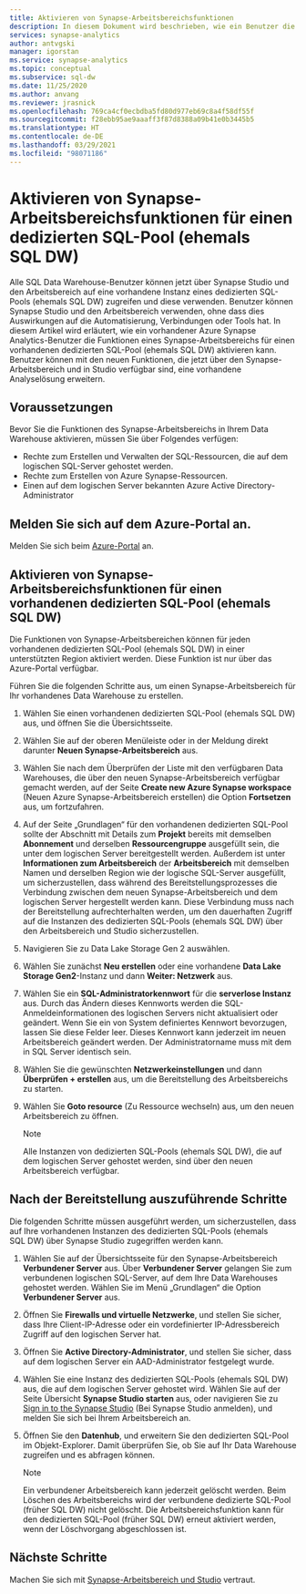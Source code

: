 ```yaml
---
title: Aktivieren von Synapse-Arbeitsbereichsfunktionen
description: In diesem Dokument wird beschrieben, wie ein Benutzer die Funktionen eines Synapse-Arbeitsbereichs in einem vorhandenen dedizierten SQL-Pool (ehemals SQL DW) aktivieren kann.
services: synapse-analytics
author: antvgski
manager: igorstan
ms.service: synapse-analytics
ms.topic: conceptual
ms.subservice: sql-dw
ms.date: 11/25/2020
ms.author: anvang
ms.reviewer: jrasnick
ms.openlocfilehash: 769ca4cf0ecbdba5fd80d977eb69c8a4f58df55f
ms.sourcegitcommit: f28ebb95ae9aaaff3f87d8388a09b41e0b3445b5
ms.translationtype: HT
ms.contentlocale: de-DE
ms.lasthandoff: 03/29/2021
ms.locfileid: "98071186"
---
```

# <a name="enabling-synapse-workspace-features-for-a-dedicated-sql-pool-formerly-sql-dw"></a>Aktivieren von Synapse-Arbeitsbereichsfunktionen für einen dedizierten SQL-Pool (ehemals SQL DW)

Alle SQL Data Warehouse-Benutzer können jetzt über Synapse Studio und den Arbeitsbereich auf eine vorhandene Instanz eines dedizierten SQL-Pools (ehemals SQL DW) zugreifen und diese verwenden. Benutzer können Synapse Studio und den Arbeitsbereich verwenden, ohne dass dies Auswirkungen auf die Automatisierung, Verbindungen oder Tools hat. In diesem Artikel wird erläutert, wie ein vorhandener Azure Synapse Analytics-Benutzer die Funktionen eines Synapse-Arbeitsbereichs für einen vorhandenen dedizierten SQL-Pool (ehemals SQL DW) aktivieren kann. Benutzer können mit den neuen Funktionen, die jetzt über den Synapse-Arbeitsbereich und in Studio verfügbar sind, eine vorhandene Analyselösung erweitern.   

## <a name="prerequisites"></a>Voraussetzungen
Bevor Sie die Funktionen des Synapse-Arbeitsbereichs in Ihrem Data Warehouse aktivieren, müssen Sie über Folgendes verfügen:
- Rechte zum Erstellen und Verwalten der SQL-Ressourcen, die auf dem logischen SQL-Server gehostet werden.
- Rechte zum Erstellen von Azure Synapse-Ressourcen.
- Einen auf dem logischen Server bekannten Azure Active Directory-Administrator

## <a name="sign-in-to-the-azure-portal"></a>Melden Sie sich auf dem Azure-Portal an.

Melden Sie sich beim [Azure-Portal](https://portal.azure.com/) an.

## <a name="enabling-synapse-workspace-features-for-an-existing-dedicated-sql-pool-formerly-sql-dw"></a>Aktivieren von Synapse-Arbeitsbereichsfunktionen für einen vorhandenen dedizierten SQL-Pool (ehemals SQL DW)

Die Funktionen von Synapse-Arbeitsbereichen können für jeden vorhandenen dedizierten SQL-Pool (ehemals SQL DW) in einer unterstützten Region aktiviert werden. Diese Funktion ist nur über das Azure-Portal verfügbar.

Führen Sie die folgenden Schritte aus, um einen Synapse-Arbeitsbereich für Ihr vorhandenes Data Warehouse zu erstellen.
1. Wählen Sie einen vorhandenen dedizierten SQL-Pool (ehemals SQL DW) aus, und öffnen Sie die Übersichtsseite.
2. Wählen Sie auf der oberen Menüleiste oder in der Meldung direkt darunter **Neuen Synapse-Arbeitsbereich** aus.
3. Wählen Sie nach dem Überprüfen der Liste mit den verfügbaren Data Warehouses, die über den neuen Synapse-Arbeitsbereich verfügbar gemacht werden, auf der Seite **Create new Azure Synapse workspace** (Neuen Azure Synapse-Arbeitsbereich erstellen) die Option **Fortsetzen** aus, um fortzufahren.
4. Auf der Seite „Grundlagen“ für den vorhandenen dedizierten SQL-Pool sollte der Abschnitt mit Details zum **Projekt** bereits mit demselben **Abonnement** und derselben **Ressourcengruppe** ausgefüllt sein, die unter dem logischen Server bereitgestellt werden. Außerdem ist unter **Informationen zum Arbeitsbereich** der **Arbeitsbereich** mit demselben Namen und derselben Region wie der logische SQL-Server ausgefüllt, um sicherzustellen, dass während des Bereitstellungsprozesses die Verbindung zwischen dem neuen Synapse-Arbeitsbereich und dem logischen Server hergestellt werden kann. Diese Verbindung muss nach der Bereitstellung aufrechterhalten werden, um den dauerhaften Zugriff auf die Instanzen des dedizierten SQL-Pools (ehemals SQL DW) über den Arbeitsbereich und Studio sicherzustellen.
5. Navigieren Sie zu Data Lake Storage Gen 2 auswählen.
6. Wählen Sie zunächst **Neu erstellen** oder eine vorhandene **Data Lake Storage Gen2**-Instanz und dann **Weiter: Netzwerk** aus.
7. Wählen Sie ein **SQL-Administratorkennwort** für die **serverlose Instanz** aus. Durch das Ändern dieses Kennworts werden die SQL-Anmeldeinformationen des logischen Servers nicht aktualisiert oder geändert. Wenn Sie ein von System definiertes Kennwort bevorzugen, lassen Sie diese Felder leer. Dieses Kennwort kann jederzeit im neuen Arbeitsbereich geändert werden. Der Administratorname muss mit dem in SQL Server identisch sein.
8. Wählen Sie die gewünschten **Netzwerkeinstellungen** und dann **Überprüfen + erstellen** aus, um die Bereitstellung des Arbeitsbereichs zu starten.
9. Wählen Sie **Goto resource** (Zu Ressource wechseln) aus, um den neuen Arbeitsbereich zu öffnen.

    > [!NOTE]
    > Alle Instanzen von dedizierten SQL-Pools (ehemals SQL DW), die auf dem logischen Server gehostet werden, sind über den neuen Arbeitsbereich verfügbar.

## <a name="post-provisioning-steps"></a>Nach der Bereitstellung auszuführende Schritte
Die folgenden Schritte müssen ausgeführt werden, um sicherzustellen, dass auf Ihre vorhandenen Instanzen des dedizierten SQL-Pools (ehemals SQL DW) über Synapse Studio zugegriffen werden kann.
1. Wählen Sie auf der Übersichtsseite für den Synapse-Arbeitsbereich **Verbundener Server** aus. Über **Verbundener Server** gelangen Sie zum verbundenen logischen SQL-Server, auf dem Ihre Data Warehouses gehostet werden. Wählen Sie im Menü „Grundlagen“ die Option **Verbundener Server** aus.
2. Öffnen Sie **Firewalls und virtuelle Netzwerke**, und stellen Sie sicher, dass Ihre Client-IP-Adresse oder ein vordefinierter IP-Adressbereich Zugriff auf den logischen Server hat.
3. Öffnen Sie **Active Directory-Administrator**, und stellen Sie sicher, dass auf dem logischen Server ein AAD-Administrator festgelegt wurde.
4. Wählen Sie eine Instanz des dedizierten SQL-Pools (ehemals SQL DW) aus, die auf dem logischen Server gehostet wird. Wählen Sie auf der Seite Übersicht **Synapse Studio starten** aus, oder navigieren Sie zu [Sign in to the Synapse Studio](https://web.azuresynapse.net) (Bei Synapse Studio anmelden), und melden Sie sich bei Ihrem Arbeitsbereich an.

5. Öffnen Sie den **Datenhub**, und erweitern Sie den dedizierten SQL-Pool im Objekt-Explorer. Damit überprüfen Sie, ob Sie auf Ihr Data Warehouse zugreifen und es abfragen können.

    > [!NOTE] 
    > Ein verbundener Arbeitsbereich kann jederzeit gelöscht werden. Beim Löschen des Arbeitsbereichs wird der verbundene dedizierte SQL-Pool (früher SQL DW) nicht gelöscht. Die Arbeitsbereichsfunktion kann für den dedizierten SQL-Pool (früher SQL DW) erneut aktiviert werden, wenn der Löschvorgang abgeschlossen ist.

## <a name="next-steps"></a>Nächste Schritte
Machen Sie sich mit [Synapse-Arbeitsbereich und Studio](../get-started.md) vertraut.
